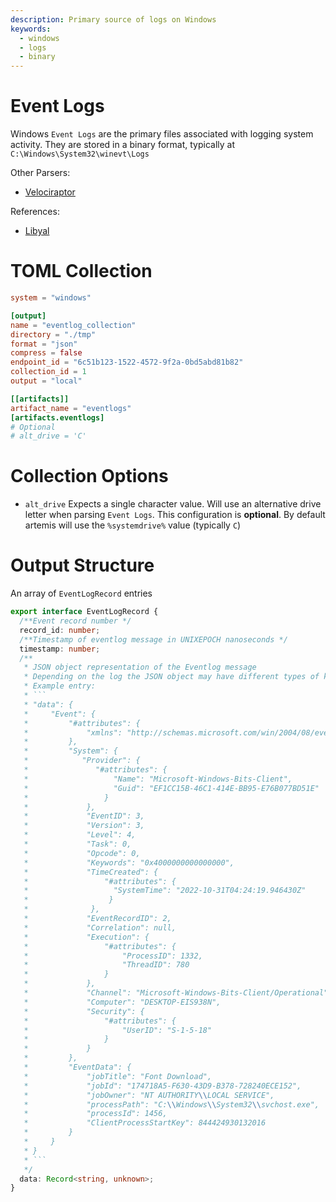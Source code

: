 ```yaml
---
description: Primary source of logs on Windows
keywords:
  - windows
  - logs
  - binary
---
```


# Event Logs

Windows `Event Logs` are the primary files associated with logging system
activity. They are stored in a binary format, typically at
`C:\Windows\System32\winevt\Logs`

Other Parsers:

- [Velociraptor](https://docs.velociraptor.app/artifact_references/pages/windows.eventlogs.evtx/)

References:

- [Libyal](https://github.com/libyal/libevtx/blob/main/documentation/Windows%20XML%20Event%20Log%20(EVTX).asciidoc)

# TOML Collection

```toml
system = "windows"

[output]
name = "eventlog_collection"
directory = "./tmp"
format = "json"
compress = false
endpoint_id = "6c51b123-1522-4572-9f2a-0bd5abd81b82"
collection_id = 1
output = "local"

[[artifacts]]
artifact_name = "eventlogs"
[artifacts.eventlogs]
# Optional
# alt_drive = 'C'
```

# Collection Options

- `alt_drive` Expects a single character value. Will use an alternative drive
  letter when parsing `Event Logs`. This configuration is **optional**. By
  default artemis will use the `%systemdrive%` value (typically `C`)

# Output Structure

An array of `EventLogRecord` entries

````typescript
export interface EventLogRecord {
  /**Event record number */
  record_id: number;
  /**Timestamp of eventlog message in UNIXEPOCH nanoseconds */
  timestamp: number;
  /**
   * JSON object representation of the Eventlog message
   * Depending on the log the JSON object may have different types of keys
   * Example entry:
   * ```
   * "data": {
   *     "Event": {
   *         "#attributes": {
   *             "xmlns": "http://schemas.microsoft.com/win/2004/08/events/event"
   *         },
   *         "System": {
   *            "Provider": {
   *               "#attributes": {
   *                   "Name": "Microsoft-Windows-Bits-Client",
   *                   "Guid": "EF1CC15B-46C1-414E-BB95-E76B077BD51E"
   *                 }
   *             },
   *             "EventID": 3,
   *             "Version": 3,
   *             "Level": 4,
   *             "Task": 0,
   *             "Opcode": 0,
   *             "Keywords": "0x4000000000000000",
   *             "TimeCreated": {
   *                 "#attributes": {
   *                   "SystemTime": "2022-10-31T04:24:19.946430Z"
   *                  }
   *              },
   *             "EventRecordID": 2,
   *             "Correlation": null,
   *             "Execution": {
   *                 "#attributes": {
   *                     "ProcessID": 1332,
   *                     "ThreadID": 780
   *                 }
   *             },
   *             "Channel": "Microsoft-Windows-Bits-Client/Operational",
   *             "Computer": "DESKTOP-EIS938N",
   *             "Security": {
   *                 "#attributes": {
   *                     "UserID": "S-1-5-18"
   *                 }
   *             }
   *         },
   *         "EventData": {
   *             "jobTitle": "Font Download",
   *             "jobId": "174718A5-F630-43D9-B378-728240ECE152",
   *             "jobOwner": "NT AUTHORITY\\LOCAL SERVICE",
   *             "processPath": "C:\\Windows\\System32\\svchost.exe",
   *             "processId": 1456,
   *             "ClientProcessStartKey": 844424930132016
   *         }
   *     }
   * }
   * ```
   */
  data: Record<string, unknown>;
}
````
